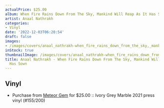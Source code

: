 ```yaml
---
actualPrice: $25.00
album: When Fire Rains Down From The Sky, Mankind Will Reap As It Has Sown
artist: Anaal Nathrakh
categories:
- Vinyl
date: '2022-12-03T06:20:54'
draft: false
images:
- /images/covers/anaal_nathrakh-when_fire_rains_down_from_the_sky,_mankind_will_reap_as_it_has_sown.jpg
inStock: true
thumbnailImage: /images/covers/anaal_nathrakh-when_fire_rains_down_from_the_sky,_mankind_will_reap_as_it_has_sown-thumb.jpg
title: Anaal Nathrakh - When Fire Rains Down From The Sky, Mankind Will Reap As It
  Has Sown
---
```


## Vinyl
* Purchase from [Meteor Gem](https://meteor-gem.com/products/anaal-nathrakh-when-fire-rains-down-from-the-sky-mankind-will-reap-as-it-has-sown-lp) for $25.00 :: Ivory Grey Marble 2021 press vinyl (#155/200)
